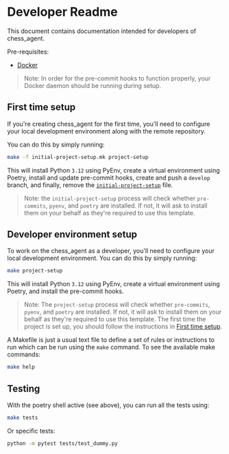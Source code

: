 # Developer Readme

This document contains documentation intended for developers of chess_agent.

Pre-requisites:

- [Docker](https://docs.docker.com/engine/install/)

> Note: In order for the pre-commit hooks to function properly, your Docker daemon should be running during setup.

## First time setup
If you're creating chess_agent for the first time, you'll need to configure your local development environment along with the remote repository.

You can do this by simply running:

```bash
make -f initial-project-setup.mk project-setup
```

This will install Python `3.12` using PyEnv, create a virtual environment using Poetry, install and update pre-commit hooks, create and push a `develop` branch, and finally, remove the [`initial-project-setup`](initial-project-setup.mk) file.

> Note: the `initial-project-setup` process will check whether `pre-commits`, `pyenv`, and `poetry` are installed. If not, it will ask to install them on your behalf as they're required to use this template.

## Developer environment setup

To work on the chess_agent as a developer, you'll need to configure your local development environment. You can do this by simply running:
```bash
make project-setup
```
This will install Python `3.12` using PyEnv, create a virtual environment using Poetry, and install the pre-commit hooks.

> Note: The `project-setup` process will check whether `pre-commits`, `pyenv`, and `poetry` are installed. If not, it will ask to install them on your behalf as they're required to use this template.
> The first time the project is set up, you should follow the instructions in [First time setup](#first-time-setup).


A Makefile is just a usual text file to define a set of rules or instructions to run which can be run using the `make` command. To see the available make commands:
```bash
make help
```

## Testing

With the poetry shell active (see above), you can run all the tests using:

```bash
make tests
```

Or specific tests:

```bash
python -m pytest tests/test_dummy.py
```

